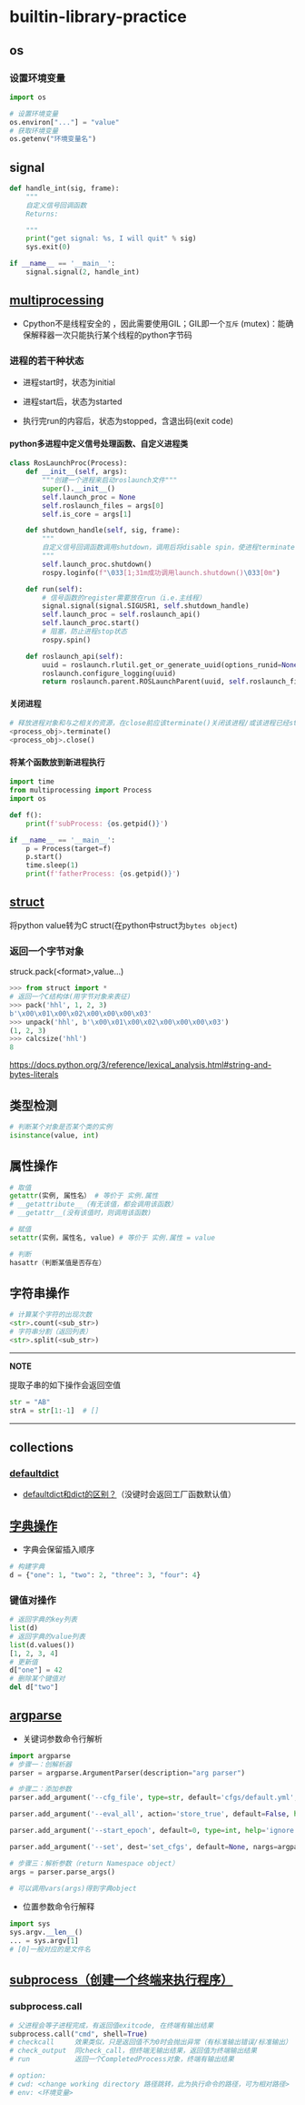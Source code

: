 # builtin-library-practice

## os

### 设置环境变量

```python
import os

# 设置环境变量
os.environ["..."] = "value"
# 获取环境变量
os.getenv("环境变量名")
```

## signal

```python
def handle_int(sig, frame):
    """
    自定义信号回调函数
    Returns:

    """
    print("get signal: %s, I will quit" % sig)
    sys.exit(0)

if __name__ == '__main__':
    signal.signal(2, handle_int)
```

## [multiprocessing](https://docs.python.org/3/library/multiprocessing.html#module-multiprocessing)

* Cpython不是线程安全的 ，因此需要使用GIL；GIL即一个`互斥` (mutex)：能确保解释器一次只能执行某个线程的python字节码

### 进程的若干种状态

* 进程start时，状态为initial

* 进程start后，状态为started

* 执行完run的内容后，状态为stopped，含退出码(exit code)

#### python多进程中定义信号处理函数、自定义进程类

```python
class RosLaunchProc(Process):
    def __init__(self, args):
        """创建一个进程来启动roslaunch文件"""
        super().__init__()
        self.launch_proc = None
        self.roslaunch_files = args[0]
        self.is_core = args[1]

    def shutdown_handle(self, sig, frame):
        """
        自定义信号回调函数调用shutdown，调用后将disable spin，使进程terminate
        """
        self.launch_proc.shutdown()
        rospy.loginfo(f"\033[1;31m成功调用launch.shutdown()\033[0m")

    def run(self):
        # 信号函数的register需要放在run（i.e.主线程）
        signal.signal(signal.SIGUSR1, self.shutdown_handle)
        self.launch_proc = self.roslaunch_api()
        self.launch_proc.start()
        # 阻塞，防止进程stop状态
        rospy.spin()

    def roslaunch_api(self):
        uuid = roslaunch.rlutil.get_or_generate_uuid(options_runid=None, options_wait_for_master=False)
        roslaunch.configure_logging(uuid)
        return roslaunch.parent.ROSLaunchParent(uuid, self.roslaunch_files, self.is_core)
```

#### 关闭进程

```python
# 释放进程对象和与之相关的资源，在close前应该terminate()关闭该进程/或该进程已经stopped
<process_obj>.terminate()
<process_obj>.close()
```

#### 将某个函数放到新进程执行

```python
import time
from multiprocessing import Process
import os

def f():
    print(f'subProcess: {os.getpid()}')

if __name__ == '__main__':
    p = Process(target=f)
    p.start()
    time.sleep(1)
    print(f'fatherProcess: {os.getpid()}')
```

## [struct](https://docs.python.org/3/library/struct.html)

将python value转为C struct(在python中struct为`bytes object`)

### 返回一个字节对象

struck.pack(\<format>,value...)

```python
>>> from struct import *
# 返回一个C结构体(用字节对象来表征)
>>> pack('hhl', 1, 2, 3)
b'\x00\x01\x00\x02\x00\x00\x00\x03'
>>> unpack('hhl', b'\x00\x01\x00\x02\x00\x00\x00\x03')
(1, 2, 3)
>>> calcsize('hhl')
8
```

<https://docs.python.org/3/reference/lexical_analysis.html#string-and-bytes-literals>

## 类型检测

```python
# 判断某个对象是否某个类的实例
isinstance(value, int) 
```

## 属性操作

```python
# 取值
getattr(实例, 属性名） # 等价于 实例.属性
# __getattribute__（有无该值，都会调用该函数）
# __getattr__(没有该值时，则调用该函数)

# 赋值
setattr(实例，属性名, value) # 等价于 实例.属性 = value

# 判断
hasattr（判断某值是否存在）
```

## 字符串操作

```python
# 计算某个字符的出现次数
<str>.count(<sub_str>) 
# 字符串分割（返回列表）
<str>.split(<sub_str>)
```

---

**NOTE**

提取子串的如下操作会返回空值

```python
str = "AB"
strA = str[1:-1]  # []
```

---

## collections

### [defaultdict](https://docs.python.org/3/library/collections.html#defaultdict-objects)

* [defaultdict和dict的区别？](https://www.jianshu.com/p/bbd258f99fd3)（没键时会返回工厂函数默认值）

## [字典操作](https://docs.python.org/3/library/stdtypes.html?highlight=dict#mapping-types-dict)

* 字典会保留插入顺序

```python
# 构建字典
d = {"one": 1, "two": 2, "three": 3, "four": 4}
```

### 键值对操作

```python
# 返回字典的key列表
list(d)
# 返回字典的value列表
list(d.values())
[1, 2, 3, 4]
# 更新值
d["one"] = 42
# 删除某个键值对
del d["two"]
```

## [argparse](https://docs.python.org/3/library/argparse.html)

* 关键词参数命令行解析

```python
import argparse
# 步骤一：创解析器
parser = argparse.ArgumentParser(description="arg parser")

# 步骤二：添加参数
parser.add_argument('--cfg_file', type=str, default='cfgs/default.yml', help='specify the config for evaluation')

parser.add_argument('--eval_all', action='store_true', default=False, help='whether to evaluate all checkpoints')

parser.add_argument('--start_epoch', default=0, type=int, help='ignore the checkpoint smaller than this epoch')

parser.add_argument('--set', dest='set_cfgs', default=None, nargs=argparse.REMAINDER, help='set extra config keys if needed')

# 步骤三：解析参数（return Namespace object）
args = parser.parse_args()

# 可以调用vars(args)得到字典object
```

* 位置参数命令行解释

```python
import sys 
sys.argv.__len__()
... = sys.argv[1]
# [0]一般对应的是文件名
```

## [subprocess（创建一个终端来执行程序）](https://docs.python.org/3.7/library/subprocess.html)

### subprocess.call

```python
# 父进程会等子进程完成，有返回值exitcode, 在终端有输出结果
subprocess.call("cmd", shell=True)
# checkcall     效果类似，只是返回值不为0时会抛出异常（有标准输出错误/标准输出）
# check_output  同check_call，但终端无输出结果，返回值为终端输出结果
# run           返回一个CompletedProcess对象，终端有输出结果

# option:
# cwd: <change working directory 路径跳转，此为执行命令的路径，可为相对路径>
# env: <环境变量>
```
